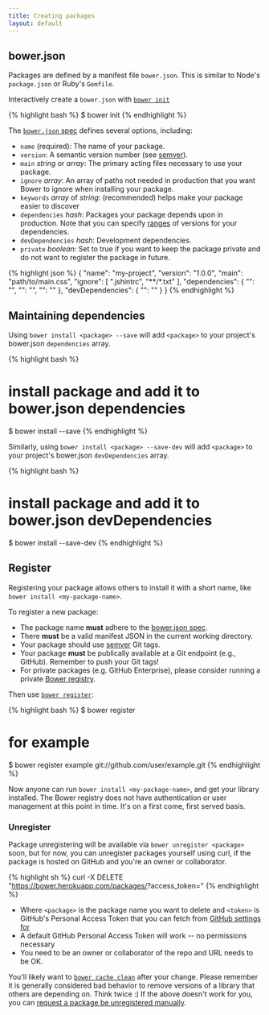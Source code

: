 ```yaml
---
title: Creating packages
layout: default
---
```


## bower.json

Packages are defined by a manifest file `bower.json`. This is similar to Node's `package.json` or Ruby's `Gemfile`.

Interactively create a `bower.json` with [`bower init`](/docs/api#init)

{% highlight bash %}
$ bower init
{% endhighlight %}

The [`bower.json` spec](https://github.com/bower/bower.json-spec) defines several options, including:

* `name` (required): The name of your package.
* `version`: A semantic version number (see [semver](http://semver.org/)).
* `main` _string_ or _array_: The primary acting files necessary to use your package.
* `ignore` _array_: An array of paths not needed in production that you want
  Bower to ignore when installing your package.
* `keywords` _array_ of _string_: (recommended) helps make your package easier to discover
* `dependencies` _hash_: Packages your package depends upon in production.
  Note that you can specify [ranges](https://github.com/isaacs/node-semver#ranges)
  of versions for your dependencies.
* `devDependencies` _hash_: Development dependencies.
* `private` _boolean_: Set to true if you want to keep the package private and
  do not want to register the package in future.

{% highlight json %}
{
  "name": "my-project",
  "version": "1.0.0",
  "main": "path/to/main.css",
  "ignore": [
    ".jshintrc",
    "**/*.txt"
  ],
  "dependencies": {
    "<name>": "<version>",
    "<name>": "<folder>",
    "<name>": "<package>"
  },
  "devDependencies": {
    "<test-framework-name>": "<version>"
  }
}
{% endhighlight %}

## Maintaining dependencies

Using `bower install <package> --save` will add `<package>` to your project's
bower.json `dependencies` array.

{% highlight bash %}
# install package and add it to bower.json dependencies
$ bower install <package> --save
{% endhighlight %}

Similarly, using `bower install <package> --save-dev` will add `<package>` to your
project's bower.json `devDependencies` array.

{% highlight bash %}
# install package and add it to bower.json devDependencies
$ bower install <package> --save-dev
{% endhighlight %}

## Register

Registering your package allows others to install it with a short name, like `bower install <my-package-name>`.

To register a new package:

* The package name **must** adhere to the [bower.json spec](https://github.com/bower/bower.json-spec#name).
* There **must** be a valid manifest JSON in the current working directory.
* Your package should use [semver](http://semver.org/) Git tags.
* Your package **must** be publically available at a Git endpoint (e.g., GitHub). Remember to push your Git tags!
* For private packages (e.g. GitHub Enterprise), please consider running a private [Bower registry](https://github.com/bower/registry).

Then use [`bower register`](/docs/api#register):

{% highlight bash %}
$ bower register <my-package-name> <git-endpoint>
# for example
$ bower register example git://github.com/user/example.git
{% endhighlight %}

Now anyone can run `bower install <my-package-name>`, and get your library installed. The Bower registry does not have authentication or user management at this point in time. It's on a first come, first served basis.

### Unregister

Package unregistering will be available via `bower unregister <package>` soon, but for now, you can unregister packages yourself using curl, if the package is hosted on GitHub and you're an owner or collaborator.

{% highlight sh %}
curl -X DELETE "https://bower.herokuapp.com/packages/<package>?access_token=<token>"
{% endhighlight %}

* Where `<package>` is the package name you want to delete and `<token>` is GitHub's Personal Access Token that you can fetch from  [GitHub settings for ](https://github.com/settings/applications)
* A default GitHub Personal Access Token will work -- no permissions necessary
* You need to be an owner or collaborator of the repo and URL needs to be OK.


You'll likely want to [`bower cache clean`](/docs/api#cache-clean) after your change. Please remember it is generally considered bad behavior to remove versions of a library that others are depending on. Think twice :) If the above doesn't work for you, you can [request a package be unregistered manually](https://github.com/bower/bower/issues/120).
